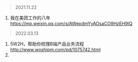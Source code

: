 >2021.11.22
1. 我在美团工作的八年 https://mp.weixin.qq.com/s/AWepdmYyAOsaCO9HzEH9lQ  
>2022.03.13 
1. 5W2H，帮助你梳理B端产品业务流程
http://www.woshipm.com/pd/1075742.html
2. 

